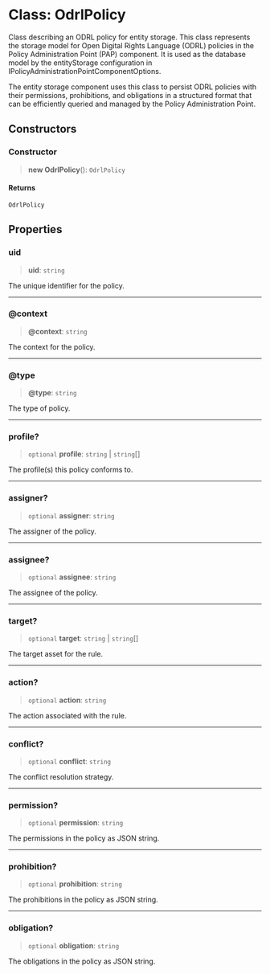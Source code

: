 # Class: OdrlPolicy

Class describing an ODRL policy for entity storage.
This class represents the storage model for Open Digital Rights Language (ODRL) policies
in the Policy Administration Point (PAP) component. It is used as the database model
by the entityStorage configuration in IPolicyAdministrationPointComponentOptions.

The entity storage component uses this class to persist ODRL policies with their
permissions, prohibitions, and obligations in a structured format that can be
efficiently queried and managed by the Policy Administration Point.

## Constructors

### Constructor

> **new OdrlPolicy**(): `OdrlPolicy`

#### Returns

`OdrlPolicy`

## Properties

### uid

> **uid**: `string`

The unique identifier for the policy.

***

### @context

> **@context**: `string`

The context for the policy.

***

### @type

> **@type**: `string`

The type of policy.

***

### profile?

> `optional` **profile**: `string` \| `string`[]

The profile(s) this policy conforms to.

***

### assigner?

> `optional` **assigner**: `string`

The assigner of the policy.

***

### assignee?

> `optional` **assignee**: `string`

The assignee of the policy.

***

### target?

> `optional` **target**: `string` \| `string`[]

The target asset for the rule.

***

### action?

> `optional` **action**: `string`

The action associated with the rule.

***

### conflict?

> `optional` **conflict**: `string`

The conflict resolution strategy.

***

### permission?

> `optional` **permission**: `string`

The permissions in the policy as JSON string.

***

### prohibition?

> `optional` **prohibition**: `string`

The prohibitions in the policy as JSON string.

***

### obligation?

> `optional` **obligation**: `string`

The obligations in the policy as JSON string.
